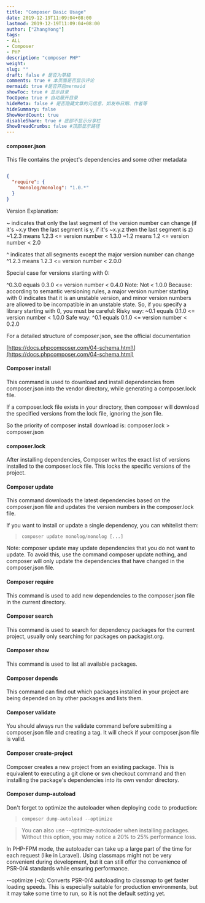 ```yaml
---
title: "Composer Basic Usage"
date: 2019-12-19T11:09:04+08:00
lastmod: 2019-12-19T11:09:04+08:00
author: ["ZhangYong"]
tags:
- ALL
- Composer
- PHP
description: "composer PHP"
weight:
slug: ""
draft: false # 是否为草稿
comments: true # 本页面是否显示评论
mermaid: true #是否开启mermaid
showToc: true # 显示目录
TocOpen: true # 自动展开目录
hideMeta: false # 是否隐藏文章的元信息，如发布日期、作者等
hideSummary: false
ShowWordCount: true
disableShare: true # 底部不显示分享栏
ShowBreadCrumbs: false #顶部显示路径
---
```


#### composer.json

This file contains the project's dependencies and some other metadata

```json

{
  "require": {
    "monolog/monolog": "1.0.*"
  }
}

```

Version Explanation:

~ indicates that only the last segment of the version number can change (if it's ~x.y then the last segment is y, if it's ~x.y.z then the last segment is z)
~1.2.3 means 1.2.3 <= version number < 1.3.0
~1.2 means 1.2 <= version number < 2.0

^ indicates that all segments except the major version number can change
^1.2.3 means 1.2.3 <= version number < 2.0.0

Special case for versions starting with 0:

^0.3.0 equals 0.3.0 <= version number < 0.4.0 Note: Not < 1.0.0
Because: according to semantic versioning rules, a major version number starting with 0 indicates that it is an unstable version, and minor version numbers are allowed to be incompatible in an unstable state.
So, if you specify a library starting with 0, you must be careful:
Risky way: ~0.1 equals 0.1.0 <= version number < 1.0.0
Safe way: ^0.1 equals 0.1.0 <= version number < 0.2.0


For a detailed structure of composer.json, see the official documentation

[https://docs.phpcomposer.com/04-schema.html\](https://docs.phpcomposer.com/04-schema.html)

#### Composer install

This command is used to download and install dependencies from composer.json into the vendor directory, while generating a composer.lock file.

If a composer.lock file exists in your directory, then composer will download the specified versions from the lock file, ignoring the json file.

So the priority of composer install download is: composer.lock > composer.json

#### composer.lock

After installing dependencies, Composer writes the exact list of versions installed to the composer.lock file. This locks the specific versions of the project.

#### Composer update

This command downloads the latest dependencies based on the composer.json file and updates the version numbers in the composer.lock file.

If you want to install or update a single dependency, you can whitelist them:

>`composer update monolog/monolog [...]`

Note: composer update may update dependencies that you do not want to update. To avoid this, use the command composer update nothing, and composer will only update the dependencies that have changed in the composer.json file.

#### Composer require

This command is used to add new dependencies to the composer.json file in the current directory.

#### Composer search

This command is used to search for dependency packages for the current project, usually only searching for packages on packagist.org.

#### Composer show

This command is used to list all available packages.

#### Composer depends

This command can find out which packages installed in your project are being depended on by other packages and lists them.

#### Composer validate

You should always run the validate command before submitting a composer.json file and creating a tag. It will check if your composer.json file is valid.

#### Composer create-project

Composer creates a new project from an existing package. This is equivalent to executing a git clone or svn checkout command and then installing the package's dependencies into its own vendor directory.

#### Composer dump-autoload

Don't forget to optimize the autoloader when deploying code to production:

>`composer dump-autoload --optimize`

>You can also use --optimize-autoloader when installing packages. Without this option, you may notice a 20% to 25% performance loss.

In PHP-FPM mode, the autoloader can take up a large part of the time for each request (like in Laravel). Using classmaps might not be very convenient during development, but it can still offer the convenience of PSR-0/4 standards while ensuring performance.

--optimize (-o): Converts PSR-0/4 autoloading to classmap to get faster loading speeds. This is especially suitable for production environments, but it may take some time to run, so it is not the default setting yet.